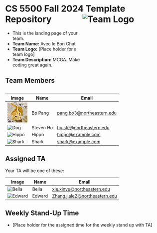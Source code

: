 # CS 5500 Fall 2024 Template Repository <img src="Resources/teamlogo.png" alt="Team Logo" height="256" width="256" align="right">


- This is the landing page of your team.
- **Team Name:** Avec le Bon Chat
- **Team Logo:** [Place holder for a team logo]
- **Team Description:** MCGA. Make coding great again. 


## Team Members
| Image                                                              | Name      | Email                     |
|--------------------------------------------------------------------|-----------|---------------------------|
| <img src="Resources/cat.jpg" alt="Cat" height="64" width="64">     | Bo Pang   | pang.bo3@northeastern.edu |
| <img src="Resources/dog.png" alt="Dog" height="64" width="64">     | Steven Hu | hu.ste@northeastern.edu   |
| <img src="Resources/hippo.png" alt="Hippo" height="64" width="64"> | Hippo     | hippo@example.com         |
| <img src="Resources/shark.png" alt="Shark" height="64" width="64"> | Shark     | shark@example.com         |



## Assigned TA
Your TA will be one of these:

| Image | Name | Email |
|-------|------|-------|
| <img src="Resources/bella.jpeg" alt="Bella" height="64" width="64"> | Bella | xie.xinyu@northeastern.edu |
| <img src="Resources/edward.jpeg" alt="Edward" height="64" width="64"> | Edward | Zhang.jiale2@northeastern.edu |


## Weekly Stand-Up Time
- [Place holder for the assigned time for the weekly stand up with TA]

